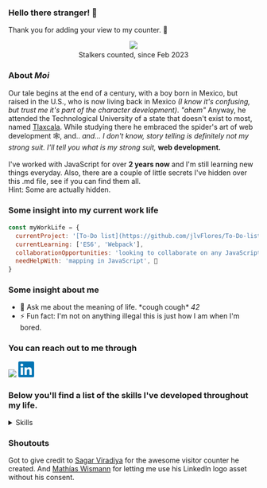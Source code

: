### Hello there stranger! 👋
Thank you for adding your view to my counter. 👀

<p align="center">
  <img src="https://profile-counter.glitch.me/jlvFlores/count.svg" /> <br>
  Stalkers counted, since Feb 2023
</p>

### About *Moi*
Our tale begins at the end of a century, with a boy born in Mexico, but raised in the U.S., who is now living back in Mexico *(I know it's confusing, but trust me it's part of the character development)*. *"ahem"* Anyway, he attended the Technological University of a state that doesn't exist to most, named [Tlaxcala](https://www.google.com/search?q=Did+you+mean%3F+non+existent&rlz=1C1ONGR_esMX1018MX1019&sxsrf=AJOqlzVUfog5PbN2myqnD4XVW0-0EMu5_A%3A1677537342766&ei=PjD9Y9KvLoCNur8P_Iub2A4&ved=0ahUKEwjSxqbL4bb9AhWAhu4BHfzFBusQ4dUDCA8&uact=5&oq=Did+you+mean%3F+non+existent&gs_lcp=Cgxnd3Mtd2l6LXNlcnAQAzIECCMQJzoECCEQFToGCAAQCBAeOgUIABCiBDoKCAAQ8QQQHhCiBEoECEEYAFDzEFjtvgNgm9gDaAFwAXgAgAHSAogB1gmSAQcyLjYuMC4xmAEAoAEBwAEB&sclient=gws-wiz-serp). While studying there he embraced the spider's art of web development 🕸, and.. *and... I don't know, story telling is definitely not my strong suit. I'll tell you what is my strong suit,* **web development.**
<br> <br>
I've worked with JavaScript for over **2 years now** and I'm still learning new things everyday. Also, there are a couple of little secrets I've hidden over this .md file, see if you can find them all. <br>
Hint: Some are actually hidden.


### Some insight into my current work life 
```javascript
const myWorkLife = {
  currentProject: '[To-Do list](https://github.com/jlvFlores/To-Do-list)',
  currentLearning: ['ES6', 'Webpack'],
  collaborationOpportunities: 'looking to collaborate on any JavaScript activities',
  needHelpWith: 'mapping in JavaScript', 🙏
}
```
### Some insight about me

- 💬 Ask me about the meaning of life. \*cough cough\* *42*
- ⚡ Fun fact: I'm not on anything illegal this is just how I am when I'm bored. 


### You can reach out to me through

  <a href="https://twitter.com/JoseVaz44312762" target="_blank"><img src="https://upload.wikimedia.org/wikipedia/commons/thumb/4/4f/Twitter-logo.svg/2491px-Twitter-logo.svg.png" width="32px"></a>
  <a href="https://www.linkedin.com/in/jose-vazquez-178a8225a/" target="_blank"><img src="https://github.com/mwismann/mwismann/blob/main/assets/LinkedIn_logo_initials.png" width="32px"></a>

### Below you'll find a list of the skills I've developed throughout my life.
<details><summary>Skills</summary> 
<p> ⚠ <sub>Content missing</sub> ⚠ </p>
<!-- You weren't supposed to find this anyway, here's the real skill list:
- 2 years of JavaScript experience.
- 12 years English experience.
- Some understanding of PHP, DART and C# (not that those last two are relevant to web development). 
- And above all honest.
-->
</details> 

### Shoutouts
Got to give credit to [Sagar Viradiya](https://github.com/sagar-viradiya) for the awesome visitor counter he created. 
And [Mathías Wismann](https://github.com/mwismann) for letting me use his LinkedIn logo asset without his consent.
